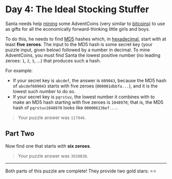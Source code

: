 # Day 4: The Ideal Stocking Stuffer

Santa needs help [mining][] some AdventCoins (very similar to [bitcoins][]) to use
as gifts for all the economically forward-thinking little girls and boys.

To do this, he needs to find [MD5][] hashes which, in [hexadecimal][], start with
at least **five zeroes**. The input to the MD5 hash is some secret key (your
puzzle input, given below) followed by a number in decimal. To mine
AdventCoins, you must find Santa the lowest positive number (no leading
zeroes: `1`, `2`, `3`, ...) that produces such a hash.

For example:

- If your secret key is `abcdef`, the answer is `609043`, because the MD5
  hash of `abcdef609043` starts with five zeroes (`000001dbbfa...`), and it
  is the lowest such number to do so.
- If your secret key is `pqrstuv`, the lowest number it combines with to
  make an MD5 hash starting with five zeroes is `1048970`; that is, the
  MD5 hash of `pqrstuv1048970` looks like `000006136ef...`.

> Your puzzle answer was `117946`.

[mining]: https://en.wikipedia.org/wiki/Bitcoin#Mining
[bitcoins]: https://en.wikipedia.org/wiki/Bitcoin
[MD5]: https://en.wikipedia.org/wiki/MD5
[hexadecimal]: https://en.wikipedia.org/wiki/Hexadecimal

## Part Two

Now find one that starts with **six zeroes**.

> Your puzzle answer was `3938038`.

----

Both parts of this puzzle are complete! They provide two gold stars: :star::star:

